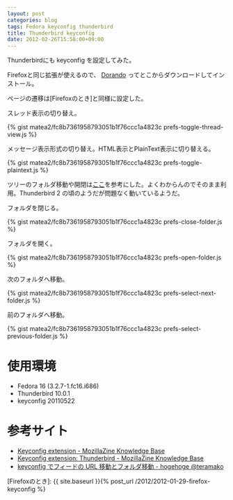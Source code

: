 ```yaml
---
layout: post
categories: blog
tags: Fedora keyconfig thunderbird
title: Thunderbird keyconfig
date: 2012-02-26T15:58:00+09:00
---
```



Thunderbirdにも keyconfig を設定してみた。

<!-- more -->

Firefoxと同じ拡張が使えるので、 [Dorando] ってとこからダウンロードしてインストール。

ページの遷移は[Firefoxのとき]と同様に設定した。


スレッド表示の切り替え。

{% gist matea2/fc8b7361958793051b1f76ccc1a4823c prefs-toggle-thread-view.js %}


メッセージ表示形式の切り替え。HTML表示とPlainText表示に切り替える。

{% gist matea2/fc8b7361958793051b1f76ccc1a4823c prefs-toggle-plaintext.js %}


ツリーのフォルダ移動や開閉は[ここ][cite-teramako]を参考にした。よくわからんのでそのまま利用。Thunderbird 2 の頃のようだが問題なく動いているようだ。

フォルダを閉じる。

{% gist matea2/fc8b7361958793051b1f76ccc1a4823c prefs-close-folder.js %}


フォルダを開く。

{% gist matea2/fc8b7361958793051b1f76ccc1a4823c prefs-open-folder.js %}


次のフォルダへ移動。

{% gist matea2/fc8b7361958793051b1f76ccc1a4823c prefs-select-next-folder.js %}


前のフォルダへ移動。

{% gist matea2/fc8b7361958793051b1f76ccc1a4823c prefs-select-previous-folder.js %}


# 使用環境

+ Fedora 16 (3.2.7-1.fc16.i686)
+ Thunderbird 10.0.1
+ keyconfig 20110522


# 参考サイト

+ [Keyconfig extension - MozillaZine Knowledge Base][cite-mozillazine]
+ [Keyconfig extension: Thunderbird - MozillaZine Knowledge Base][cite-mozillazine-thunderbird]
+ [keyconfig でフィードの URL 移動とフォルダ移動 - hogehoge @teramako][cite-teramako]



[Dorando]: http://mozilla.dorando.at/readme.html
[Firefoxのとき]: {{ site.baseurl }}{% post_url /2012/2012-01-29-firefox-keyconfig %}

[cite-mozillazine]: http://kb.mozillazine.org/Keyconfig_extension
[cite-mozillazine-thunderbird]: http://kb.mozillazine.org/Keyconfig_extension:_Thunderbird
[cite-teramako]: http://d.hatena.ne.jp/teramako/20070427/p1

[^note-2012-07-01]: 追加の設定を書いた。([記事][note-2012-07-01 link])
[note-2012-07-01 link]: {{ site.baseurl }}{% post_url /2012/2012-07-01-thunderbird-keyconfig %}
